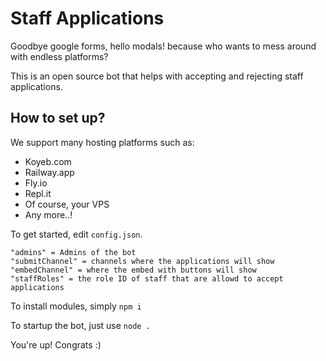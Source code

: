 # Staff Applications

Goodbye google forms, hello modals! 
because who wants to mess around with endless platforms?

This is an open source bot that helps with accepting and rejecting staff applications. 

## How to set up?

We support many hosting platforms such as:

- Koyeb.com
- Railway.app
- Fly.io
- Repl.it
- Of course, your VPS
- Any more..!

To get started, edit `config.json`.

    "admins" = Admins of the bot
    "submitChannel" = channels where the applications will show
    "embedChannel" = where the embed with buttons will show
    "staffRoles" = the role ID of staff that are allowd to accept applications

To install modules, simply `npm i`

To startup the bot, just use `node .`

You're up! Congrats :)

